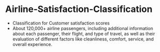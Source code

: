 # Airline-Satisfaction-Classification
*  Classification for Customer satisfaction scores
*  About 120,000+ airline passengers, including additional information about each passenger, their flight, and type of travel, as well as their evaluation of different factors like cleanliness, comfort, service, and overall experience.
